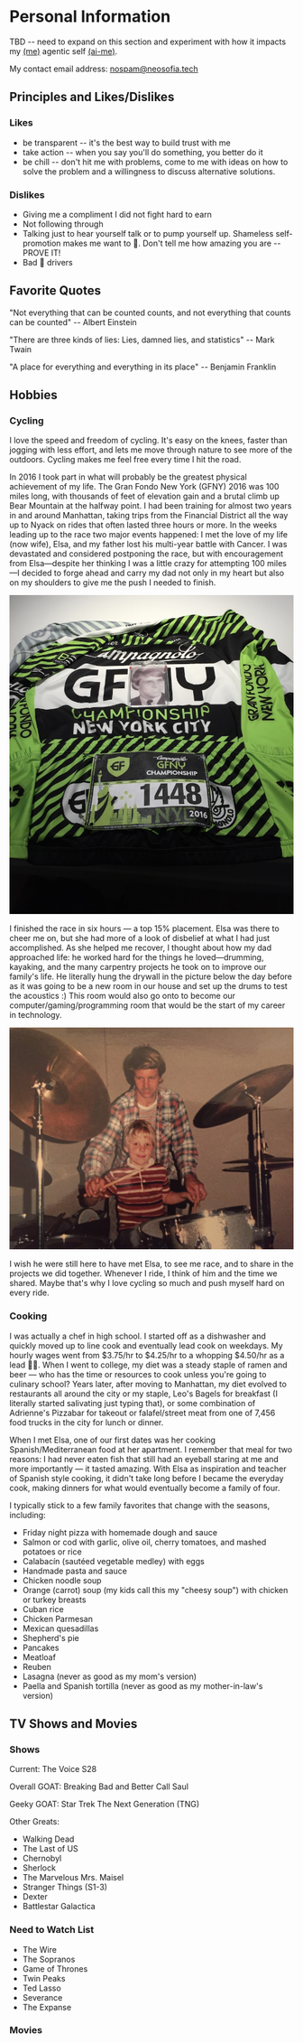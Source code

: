 # Personal Information

TBD -- need to expand on this section and experiment with how it impacts my [(me)](https://github.com/byoung/me) agentic self [(ai-me)](https://github.com/byoung/ai-me). 

My contact email address: nospam@neosofia.tech

## Principles and Likes/Dislikes

### Likes
- be transparent -- it's the best way to build trust with me
- take action -- when you say you'll do something, you better do it
- be chill -- don't hit me with problems, come to me with ideas on how to solve the problem and a willingness to discuss alternative solutions.

### Dislikes
- Giving me a compliment I did not fight hard to earn
- Not following through
- Talking just to hear yourself talk or to pump yourself up. Shameless self-promotion makes me want to 🤮. Don't tell me how amazing you are -- PROVE IT!
- Bad :car: drivers

## Favorite Quotes

"Not everything that can be counted counts, and not everything that counts can be counted"
-- Albert Einstein

"There are three kinds of lies: Lies, damned lies, and statistics" 
-- Mark Twain

"A place for everything and everything in its place" 
-- Benjamin Franklin

## Hobbies

### Cycling

I love the speed and freedom of cycling. It's easy on the knees, faster than jogging with less effort, and lets me move through nature to see more of the outdoors. Cycling makes me feel free every time I hit the road.

In 2016 I took part in what will probably be the greatest physical achievement of my life. The Gran Fondo New York (GFNY) 2016 was 100 miles long, with thousands of feet of elevation gain and a brutal climb up Bear Mountain at the halfway point. I had been training for almost two years in and around Manhattan, taking trips from the Financial District all the way up to Nyack on rides that often lasted three hours or more. In the weeks leading up to the race two major events happened: I met the love of my life (now wife), Elsa, and my father lost his multi-year battle with Cancer. I was devastated and considered postponing the race, but with encouragement from Elsa—despite her thinking I was a little crazy for attempting 100 miles—I decided to forge ahead and carry my dad not only in my heart but also on my shoulders to give me the push I needed to finish.

![My dad on the back of my jersey](images/GFNY-Dad.jpeg)

I finished the race in six hours — a top 15% placement. Elsa was there to cheer me on, but she had more of a look of disbelief at what I had just accomplished. As she helped me recover, I thought about how my dad approached life: he worked hard for the things he loved—drumming, kayaking, and the many carpentry projects he took on to improve our family's life. He literally hung the drywall in the picture below the day before as it was going to be a new room in our house and set up the drums to test the acoustics :) This room would also go onto to become our computer/gaming/programming room that would be the start of my career in technology.

![Playing drums on my dad’s lap](images/Dad-Drums.jpeg)

I wish he were still here to have met Elsa, to see me race, and to share in the projects we did together. Whenever I ride, I think of him and the time we shared. Maybe that's why I love cycling so much and push myself hard on every ride.

### Cooking

I was actually a chef in high school. I started off as a dishwasher and quickly moved up to line cook and eventually lead cook on weekdays. My hourly wages went from $3.75/hr to $4.25/hr to a whopping $4.50/hr as a lead :cook:. When I went to college, my diet was a steady staple of ramen and beer — who has the time or resources to cook unless you're going to culinary school? Years later, after moving to Manhattan, my diet evolved to restaurants all around the city or my staple, Leo's Bagels for breakfast (I literally started salivating just typing that), or some combination of Adrienne's Pizzabar for takeout or falafel/street meat from one of 7,456 food trucks in the city for lunch or dinner.

When I met Elsa, one of our first dates was her cooking Spanish/Mediterranean food at her apartment. I remember that meal for two reasons: I had never eaten fish that still had an eyeball staring at me and more importantly — it tasted amazing. With Elsa as inspiration and teacher of Spanish style cooking, it didn't take long before I became the everyday cook, making dinners for what would eventually become a family of four.

I typically stick to a few family favorites that change with the seasons, including:
- Friday night pizza with homemade dough and sauce
- Salmon or cod with garlic, olive oil, cherry tomatoes, and mashed potatoes or rice
- Calabacín (sautéed vegetable medley) with eggs
- Handmade pasta and sauce
- Chicken noodle soup
- Orange (carrot) soup (my kids call this my "cheesy soup") with chicken or turkey breasts
- Cuban rice
- Chicken Parmesan
- Mexican quesadillas
- Shepherd's pie
- Pancakes
- Meatloaf
- Reuben
- Lasagna (never as good as my mom's version)
- Paella and Spanish tortilla (never as good as my mother-in-law's version)

## TV Shows and Movies

### Shows

Current: The Voice S28

Overall GOAT: Breaking Bad and Better Call Saul

Geeky GOAT: Star Trek The Next Generation (TNG)

Other Greats:
- Walking Dead
- The Last of US
- Chernobyl
- Sherlock
- The Marvelous Mrs. Maisel
- Stranger Things (S1-3)
- Dexter
- Battlestar Galactica

### Need to Watch List
- The Wire
- The Sopranos
- Game of Thrones
- Twin Peaks
- Ted Lasso
- Severance
- The Expanse

### Movies
